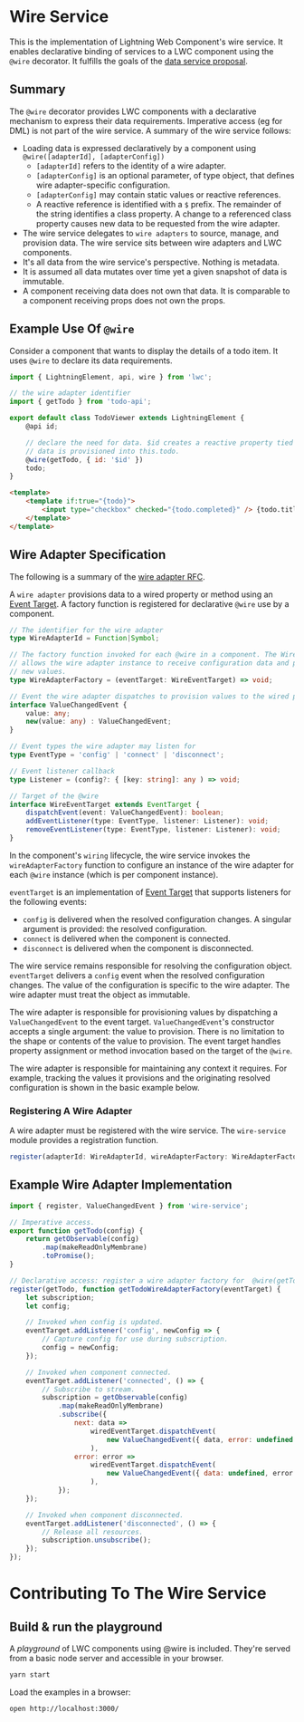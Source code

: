 # Wire Service

This is the implementation of Lightning Web Component's wire service. It enables declarative binding of services to a LWC component using the `@wire` decorator. It fulfills the goals of the [data service proposal](https://github.com/salesforce/lwc-rfcs/blob/master/text/0000-data-service.md).

## Summary

The `@wire` decorator provides LWC components with a declarative mechanism to express their data requirements. Imperative access (eg for DML) is not part of the wire service. A summary of the wire service follows:

-   Loading data is expressed declaratively by a component using `@wire([adapterId], [adapterConfig])`
    -   `[adapterId]` refers to the identity of a wire adapter.
    -   `[adapterConfig]` is an optional parameter, of type object, that defines wire adapter-specific configuration.
    -   `[adapterConfig]` may contain static values or reactive references.
    -   A reactive reference is identified with a `$` prefix. The remainder of the string identifies a class property. A change to a referenced class property causes new data to be requested from the wire adapter.
-   The wire service delegates to `wire adapters` to source, manage, and provision data. The wire service sits between wire adapters and LWC components.
-   It's all data from the wire service's perspective. Nothing is metadata.
-   It is assumed all data mutates over time yet a given snapshot of data is immutable.
-   A component receiving data does not own that data. It is comparable to a component receiving props does not own the props.

## Example Use Of `@wire`

Consider a component that wants to display the details of a todo item. It uses `@wire` to declare its data requirements.

```js
import { LightningElement, api, wire } from 'lwc';

// the wire adapter identifier
import { getTodo } from 'todo-api';

export default class TodoViewer extends LightningElement {
    @api id;

    // declare the need for data. $id creates a reactive property tied to this.id.
    // data is provisioned into this.todo.
    @wire(getTodo, { id: '$id' })
    todo;
}
```

```html
<template>
    <template if:true="{todo}">
        <input type="checkbox" checked="{todo.completed}" /> {todo.title}
    </template>
</template>
```

## Wire Adapter Specification

The following is a summary of the [wire adapter RFC](https://github.com/salesforce/lwc-rfcs/blob/master/text/0103-wire-adapters.md).

A `wire adapter` provisions data to a wired property or method using an [Event Target](https://developer.mozilla.org/en-US/docs/Web/API/EventTarget). A factory function is registered for declarative `@wire` use by a component.

```ts
// The identifier for the wire adapter
type WireAdapterId = Function|Symbol;

// The factory function invoked for each @wire in a component. The WireEventTarget
// allows the wire adapter instance to receive configuration data and provision
// new values.
type WireAdapterFactory = (eventTarget: WireEventTarget) => void;

// Event the wire adapter dispatches to provision values to the wired property or method
interface ValueChangedEvent {
    value: any;
    new(value: any) : ValueChangedEvent;
}

// Event types the wire adapter may listen for
type EventType = 'config' | 'connect' | 'disconnect';

// Event listener callback
type Listener = (config?: { [key: string]: any ) => void;

// Target of the @wire
interface WireEventTarget extends EventTarget {
    dispatchEvent(event: ValueChangedEvent): boolean;
    addEventListener(type: EventType, listener: Listener): void;
    removeEventListener(type: EventType, listener: Listener): void;
}
```

In the component's `wiring` lifecycle, the wire service invokes the `wireAdapterFactory` function to configure an instance of the wire adapter for each `@wire` instance (which is per component instance).

`eventTarget` is an implementation of [Event Target](https://developer.mozilla.org/en-US/docs/Web/API/EventTarget) that supports listeners for the following events:

-   `config` is delivered when the resolved configuration changes. A singular argument is provided: the resolved configuration.
-   `connect` is delivered when the component is connected.
-   `disconnect` is delivered when the component is disconnected.

The wire service remains responsible for resolving the configuration object. `eventTarget` delivers a `config` event when the resolved configuration changes. The value of the configuration is specific to the wire adapter. The wire adapter must treat the object as immutable.

The wire adapter is responsible for provisioning values by dispatching a `ValueChangedEvent` to the event target. `ValueChangedEvent`'s constructor accepts a single argument: the value to provision. There is no limitation to the shape or contents of the value to provision. The event target handles property assignment or method invocation based on the target of the `@wire`.

The wire adapter is responsible for maintaining any context it requires. For example, tracking the values it provisions and the originating resolved configuration is shown in the basic example below.

### Registering A Wire Adapter

A wire adapter must be registered with the wire service. The `wire-service` module provides a registration function.

```ts
register(adapterId: WireAdapterId, wireAdapterFactory: WireAdapterFactory);
```

## Example Wire Adapter Implementation

```js
import { register, ValueChangedEvent } from 'wire-service';

// Imperative access.
export function getTodo(config) {
    return getObservable(config)
        .map(makeReadOnlyMembrane)
        .toPromise();
}

// Declarative access: register a wire adapter factory for  @wire(getTodo).
register(getTodo, function getTodoWireAdapterFactory(eventTarget) {
    let subscription;
    let config;

    // Invoked when config is updated.
    eventTarget.addListener('config', newConfig => {
        // Capture config for use during subscription.
        config = newConfig;
    });

    // Invoked when component connected.
    eventTarget.addListener('connected', () => {
        // Subscribe to stream.
        subscription = getObservable(config)
            .map(makeReadOnlyMembrane)
            .subscribe({
                next: data =>
                    wiredEventTarget.dispatchEvent(
                        new ValueChangedEvent({ data, error: undefined })
                    ),
                error: error =>
                    wiredEventTarget.dispatchEvent(
                        new ValueChangedEvent({ data: undefined, error })
                    ),
            });
    });

    // Invoked when component disconnected.
    eventTarget.addListener('disconnected', () => {
        // Release all resources.
        subscription.unsubscribe();
    });
});
```

# Contributing To The Wire Service

## Build & run the playground

A _playground_ of LWC components using @wire is included. They're served from a basic node server and accessible in your browser.

```bash
yarn start
```

Load the examples in a browser:

```bash
open http://localhost:3000/
```
